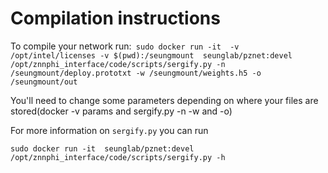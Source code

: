 # Compilation instructions
To compile your network run:```
sudo docker run -it  -v /opt/intel/licenses -v $(pwd):/seungmount  seunglab/pznet:devel /opt/znnphi_interface/code/scripts/sergify.py -n /seungmount/deploy.prototxt -w /seungmount/weights.h5 -o /seungmount/out```

You'll need to change some parameters depending on where your files are stored(docker -v params and sergify.py -n -w and -o)

For more information on `sergify.py` you can run 

`sudo docker run -it  seunglab/pznet:devel /opt/znnphi_interface/code/scripts/sergify.py -h`
